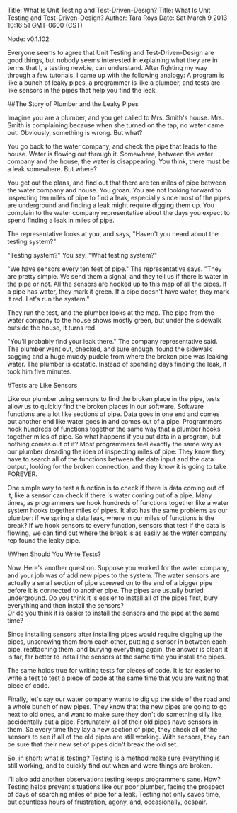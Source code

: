 Title: What Is Unit Testing and Test-Driven-Design?
Title: What Is Unit Testing and Test-Driven-Design?
Author: Tara Roys
Date: Sat March 9 2013 10:16:51 GMT-0600 (CST)

Node: v0.1.102

Everyone seems to agree that Unit Testing and Test-Driven-Design are good things, but nobody seems interested in explaining what they are in terms that I, a testing newbie, can understand.  After fighting my way through a few tutorials, I came up with the following analogy: A program is like a bunch of leaky pipes, a programmer is like a plumber, and tests are like sensors in the pipes that help you find the leak.

##The Story of Plumber and the Leaky Pipes

Imagine you are a plumber, and you get called to Mrs. Smith's house.  Mrs. Smith is complaining because when she turned on the tap, no water came out.  Obviously, something is wrong.  But what?  

You go back to the water company, and check the pipe that leads to the house.  Water is flowing out through it.  Somewhere, between the water company and the house, the water is disappearing.  You think, there must be a leak somewhere.  But where?   

You get out the plans, and find out that there are ten miles of pipe between the water company and house.  You groan.  You are not looking forward to inspecting ten miles of pipe to find a leak, especially since most of the pipes are underground and finding a leak might require digging them up.  You complain to the water company representative about the days you expect to spend finding a leak in miles of pipe.  

The representative looks at you, and says, "Haven't you heard about the testing system?"  

"Testing system?" You say.  "What testing system?"  

"We have sensors every ten feet of pipe."  The representative says.  "They are pretty simple. We send them a signal, and they tell us if there is water in the pipe or not.  All the sensors are hooked up to this map of all the pipes.  If a pipe has water, they mark it green.  If a pipe doesn't have water, they mark it red.  Let's run the system."  

They run the test, and the plumber looks at the map.  The pipe from the water company to the house shows mostly green, but under the sidewalk outside the house, it turns red. 

"You'll probably find your leak there."   The company representative said.  The plumber went out, checked, and sure enough, found the sidewalk sagging and a huge muddy puddle from where the broken pipe was leaking water.  The plumber is ecstatic.  Instead of spending days finding the leak, it took him five minutes.  

#Tests are Like Sensors

Like our plumber using sensors to find the broken place in the pipe, tests allow us to quickly find the broken places in our software.  Software functions are a lot like sections of pipe.  Data goes in one end and comes out another end like water goes in and comes out of a pipe. Programmers hook hundreds of functions together the same way that a plumber hooks together miles of pipe.  So what happens if you put data in a program, but nothing comes out of it?  Most programmers feel exactly the same way as our plumber dreading the idea of inspecting miles of pipe:  They know they have to search all of the functions between the data input and the data output, looking for the broken connection, and they know it is going to take FOREVER.   

 One simple way to test a function is to check if there is data coming out of it, like a sensor can check if there is water coming out of a pipe.  Many times, as programmers we hook hundreds of functions together  like a water system hooks together miles of pipes.  It also has the same problems as our plumber:  if we spring a data leak, where in our miles of functions is the break?   If we hook sensors to every function, sensors that test if the data is flowing, we can find out where the break is as easily as the water company rep found the leaky pipe. 
  
#When Should You Write Tests?	

Now.  Here's another question.  Suppose you worked for the water company, and your job was of add new pipes to the system.  The water sensors are actually a small section of pipe screwed on to the end of a bigger pipe before it is connected to another pipe.  The pipes are usually buried underground.  Do you think it is easier to install all of the pipes first, bury everything and then install the sensors?  
Or do you think it is easier to install the sensors and the pipe at the same time?  

Since installing sensors after installing pipes would require digging up the pipes, unscrewing them from each other, putting a sensor in between each pipe, reattaching them, and burying everything again, the answer is clear:  it is far, far better to install the sensors at the same time you install the pipes.  

The same holds true for writing tests for pieces of code.  It is far easier to write a test to test a piece of code at the same time that you are writing that piece of code.  

Finally, let's say our water company wants to dig up the side of the road and a whole bunch of new pipes.  They know that the new pipes are going to go next to old ones, and want to make sure they don't do something silly like accidentally cut a pipe. Fortunately, all of their old pipes have sensors in them.  So every time they lay a new section of pipe, they check all of the sensors to see if all of the old pipes are still working.  With sensors, they can be sure that their new set of pipes didn't break the old set.  

So, in short:  what is testing?  Testing is a method make sure everything is still working, and to quickly find out when and were things are broken. 

I'll also add another observation:  testing keeps programmers sane.  How?  Testing helps prevent situations like our poor plumber, facing the prospect of days of searching miles of pipe for a leak.  Testing not only saves time, but countless hours of frustration, agony, and, occasionally, despair.  

 


